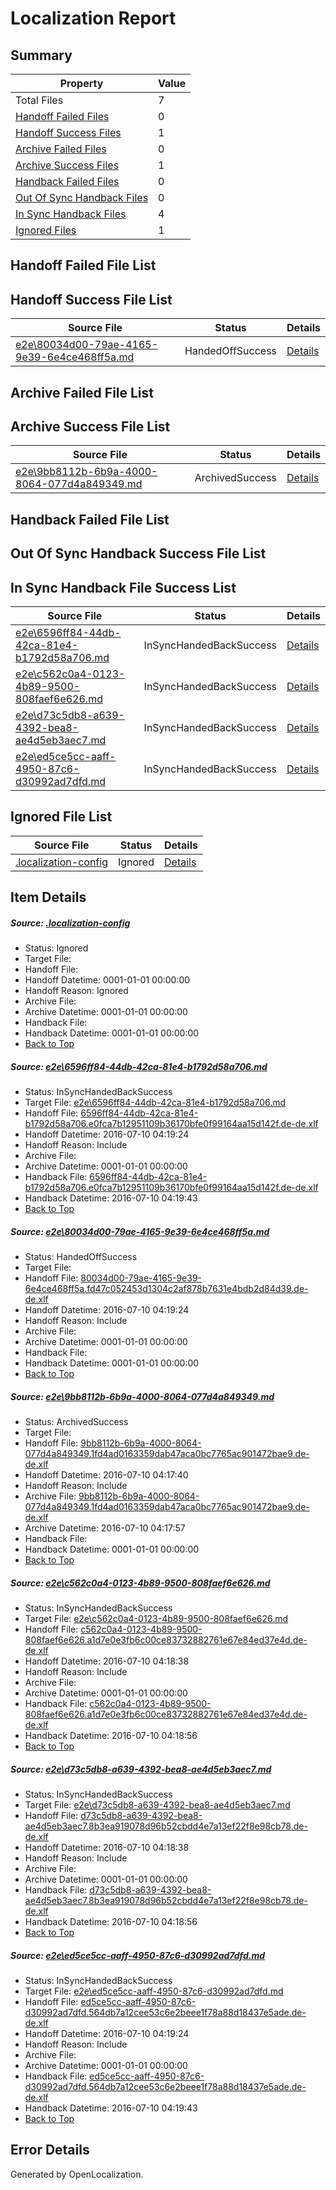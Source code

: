 # <a name='report-top'></a> Localization Report

## Summary
 Property | Value 
 -------- | ----- 
 Total Files | 7
[ Handoff Failed Files ](#handoff-failed-list)| 0
[ Handoff Success Files ](#handoff-success-list)| 1
[ Archive Failed Files ](#archive-failed-list)| 0
[ Archive Success Files ](#archive-success-list)| 1
[ Handback Failed Files ](#handback-failed-list)| 0
[ Out Of Sync Handback Files ](#outofsync-handback-success-list)| 0
[ In Sync Handback Files ](#insync-handback-success-list)| 4
[ Ignored Files ](#ignored-list)| 1

## <a name='handoff-failed-list'></a> Handoff Failed File List

## <a name='handoff-success-list'></a> Handoff Success File List
 Source File | Status | Details 
 ----------- | ------ | ------- 
 [e2e\80034d00-79ae-4165-9e39-6e4ce468ff5a.md](https://github.com/OpenLocalizationTestOrg/oltest/blob/243a03ca63809d5c74d5e43b799803b04ab474a5/e2e/80034d00-79ae-4165-9e39-6e4ce468ff5a.md) | HandedOffSuccess | [Details](#7b56735b0e1c5bf3f55f698f2b072fb69f22aaa82)

## <a name='archive-failed-list'></a> Archive Failed File List

## <a name='archive-success-list'></a> Archive Success File List
 Source File | Status | Details 
 ----------- | ------ | ------- 
 [e2e\9bb8112b-6b9a-4000-8064-077d4a849349.md](https://github.com/OpenLocalizationTestOrg/oltest/blob/213dee4eeefc86846f48067c7cfbaefcf3db6482/e2e/9bb8112b-6b9a-4000-8064-077d4a849349.md) | ArchivedSuccess | [Details](#c5dcca0898f643c0a14d63374423b85b9e2e4c713)

## <a name='handback-failed-list'></a> Handback Failed File List

## <a name='outofsync-handback-success-list'></a> Out Of Sync Handback Success File List

## <a name='insync-handback-success-list'></a> In Sync Handback File Success List
 Source File | Status | Details 
 ----------- | ------ | ------- 
 [e2e\6596ff84-44db-42ca-81e4-b1792d58a706.md](https://github.com/OpenLocalizationTestOrg/oltest/blob/fe367dec9b0b73a54aaa72464de2823f12e4bdb3/e2e/6596ff84-44db-42ca-81e4-b1792d58a706.md) | InSyncHandedBackSuccess | [Details](#ee34e11c293d1ce6c4db29cc27e9d47187dfef8b1)
 [e2e\c562c0a4-0123-4b89-9500-808faef6e626.md](https://github.com/OpenLocalizationTestOrg/oltest/blob/bac24693c8570fbcdf26baac04b730597484efcf/e2e/c562c0a4-0123-4b89-9500-808faef6e626.md) | InSyncHandedBackSuccess | [Details](#b3c07bc48e579b607482a47186d8140d3186269e4)
 [e2e\d73c5db8-a639-4392-bea8-ae4d5eb3aec7.md](https://github.com/OpenLocalizationTestOrg/oltest/blob/bac24693c8570fbcdf26baac04b730597484efcf/e2e/d73c5db8-a639-4392-bea8-ae4d5eb3aec7.md) | InSyncHandedBackSuccess | [Details](#f0e7a89ad6a94e904af5fc36e23624e48f1d6c8f5)
 [e2e\ed5ce5cc-aaff-4950-87c6-d30992ad7dfd.md](https://github.com/OpenLocalizationTestOrg/oltest/blob/fe367dec9b0b73a54aaa72464de2823f12e4bdb3/e2e/ed5ce5cc-aaff-4950-87c6-d30992ad7dfd.md) | InSyncHandedBackSuccess | [Details](#5cb152761b879a2d6b05ed019442a713274fbb976)

## <a name='ignored-list'></a> Ignored File List
 Source File | Status | Details 
 ----------- | ------ | ------- 
 [.localization-config](https://github.com/OpenLocalizationTestOrg/oltest/blob/fe367dec9b0b73a54aaa72464de2823f12e4bdb3/.localization-config) | Ignored | [Details](#3d4f252ac210baf56311d7e97dcc2db10974dbd20)

## Item Details
##### <a name='3d4f252ac210baf56311d7e97dcc2db10974dbd20'></a> Source: [.localization-config](https://github.com/OpenLocalizationTestOrg/oltest/blob/fe367dec9b0b73a54aaa72464de2823f12e4bdb3/.localization-config)
* Status: Ignored
* Target File: 
* Handoff File: 
* Handoff Datetime: 0001-01-01 00:00:00
* Handoff Reason: Ignored
* Archive File: 
* Archive Datetime: 0001-01-01 00:00:00
* Handback File: 
* Handback Datetime: 0001-01-01 00:00:00
* [Back to Top](#report-top)

##### <a name='ee34e11c293d1ce6c4db29cc27e9d47187dfef8b1'></a> Source: [e2e\6596ff84-44db-42ca-81e4-b1792d58a706.md](https://github.com/OpenLocalizationTestOrg/oltest/blob/fe367dec9b0b73a54aaa72464de2823f12e4bdb3/e2e/6596ff84-44db-42ca-81e4-b1792d58a706.md)
* Status: InSyncHandedBackSuccess
* Target File: [e2e\6596ff84-44db-42ca-81e4-b1792d58a706.md](https://github.com/OpenLocalizationTestOrg/oltest-dede-fly/blob/f08bb60ae83fe39d74152cc9e4044a89c25ab890/e2e/6596ff84-44db-42ca-81e4-b1792d58a706.md)
* Handoff File: [6596ff84-44db-42ca-81e4-b1792d58a706.e0fca7b12951109b36170bfe0f99164aa15d142f.de-de.xlf](https://github.com/OpenLocalizationTestOrg/olhandoff-e2e/blob/7baf724d3750a667781f4dbc8aeb854dcd13a84b/ol-handoff/OpenLocalizationTestOrg/oltest-dede-fly/ci/ht/6596ff84-44db-42ca-81e4-b1792d58a706.e0fca7b12951109b36170bfe0f99164aa15d142f.de-de.xlf)
* Handoff Datetime: 2016-07-10 04:19:24
* Handoff Reason: Include
* Archive File: 
* Archive Datetime: 0001-01-01 00:00:00
* Handback File: [6596ff84-44db-42ca-81e4-b1792d58a706.e0fca7b12951109b36170bfe0f99164aa15d142f.de-de.xlf](https://github.com/OpenLocalizationTestOrg/olhandback-e2e/blob/3e9034f835d987ffd278a70dc7b7c769c1dfdea8/ol-handback/OpenLocalizationTestOrg/oltest-dede-fly/ci/ht/6596ff84-44db-42ca-81e4-b1792d58a706.e0fca7b12951109b36170bfe0f99164aa15d142f.de-de.xlf)
* Handback Datetime: 2016-07-10 04:19:43
* [Back to Top](#report-top)

##### <a name='7b56735b0e1c5bf3f55f698f2b072fb69f22aaa82'></a> Source: [e2e\80034d00-79ae-4165-9e39-6e4ce468ff5a.md](https://github.com/OpenLocalizationTestOrg/oltest/blob/243a03ca63809d5c74d5e43b799803b04ab474a5/e2e/80034d00-79ae-4165-9e39-6e4ce468ff5a.md)
* Status: HandedOffSuccess
* Target File: 
* Handoff File: [80034d00-79ae-4165-9e39-6e4ce468ff5a.fd47c052453d1304c2af878b7631e4bdb2d84d39.de-de.xlf](https://github.com/OpenLocalizationTestOrg/olhandoff-e2e/blob/7baf724d3750a667781f4dbc8aeb854dcd13a84b/ol-handoff/OpenLocalizationTestOrg/oltest-dede-fly/ci/ht/80034d00-79ae-4165-9e39-6e4ce468ff5a.fd47c052453d1304c2af878b7631e4bdb2d84d39.de-de.xlf)
* Handoff Datetime: 2016-07-10 04:19:24
* Handoff Reason: Include
* Archive File: 
* Archive Datetime: 0001-01-01 00:00:00
* Handback File: 
* Handback Datetime: 0001-01-01 00:00:00
* [Back to Top](#report-top)

##### <a name='c5dcca0898f643c0a14d63374423b85b9e2e4c713'></a> Source: [e2e\9bb8112b-6b9a-4000-8064-077d4a849349.md](https://github.com/OpenLocalizationTestOrg/oltest/blob/213dee4eeefc86846f48067c7cfbaefcf3db6482/e2e/9bb8112b-6b9a-4000-8064-077d4a849349.md)
* Status: ArchivedSuccess
* Target File: 
* Handoff File: [9bb8112b-6b9a-4000-8064-077d4a849349.1fd4ad0163359dab47aca0bc7765ac901472bae9.de-de.xlf](https://github.com/OpenLocalizationTestOrg/olhandoff-e2e/blob/ae757ab8f9c309e63c914386b52a848da325b3e7/ol-handoff/OpenLocalizationTestOrg/oltest-dede-fly/ci/ht/9bb8112b-6b9a-4000-8064-077d4a849349.1fd4ad0163359dab47aca0bc7765ac901472bae9.de-de.xlf)
* Handoff Datetime: 2016-07-10 04:17:40
* Handoff Reason: Include
* Archive File: [9bb8112b-6b9a-4000-8064-077d4a849349.1fd4ad0163359dab47aca0bc7765ac901472bae9.de-de.xlf](https://github.com/OpenLocalizationTestOrg/olhandoff-e2e/blob/abdb89b031eb0b634dbd230a445c422bfa9d1240/ol-archive/OpenLocalizationTestOrg/oltest-dede-fly/ci/ht/9bb8112b-6b9a-4000-8064-077d4a849349.1fd4ad0163359dab47aca0bc7765ac901472bae9.de-de.xlf)
* Archive Datetime: 2016-07-10 04:17:57
* Handback File: 
* Handback Datetime: 0001-01-01 00:00:00
* [Back to Top](#report-top)

##### <a name='b3c07bc48e579b607482a47186d8140d3186269e4'></a> Source: [e2e\c562c0a4-0123-4b89-9500-808faef6e626.md](https://github.com/OpenLocalizationTestOrg/oltest/blob/bac24693c8570fbcdf26baac04b730597484efcf/e2e/c562c0a4-0123-4b89-9500-808faef6e626.md)
* Status: InSyncHandedBackSuccess
* Target File: [e2e\c562c0a4-0123-4b89-9500-808faef6e626.md](https://github.com/OpenLocalizationTestOrg/oltest-dede-fly/blob/c603e9d9fd063b583d099c0d32aa3c5d58c79cba/e2e/c562c0a4-0123-4b89-9500-808faef6e626.md)
* Handoff File: [c562c0a4-0123-4b89-9500-808faef6e626.a1d7e0e3fb6c00ce83732882761e67e84ed37e4d.de-de.xlf](https://github.com/OpenLocalizationTestOrg/olhandoff-e2e/blob/5c81c75e95f5ad934ac25150dbe1e9727041f8c2/ol-handoff/OpenLocalizationTestOrg/oltest-dede-fly/ci/c562c0a4-0123-4b89-9500-808faef6e626.a1d7e0e3fb6c00ce83732882761e67e84ed37e4d.de-de.xlf)
* Handoff Datetime: 2016-07-10 04:18:38
* Handoff Reason: Include
* Archive File: 
* Archive Datetime: 0001-01-01 00:00:00
* Handback File: [c562c0a4-0123-4b89-9500-808faef6e626.a1d7e0e3fb6c00ce83732882761e67e84ed37e4d.de-de.xlf](https://github.com/OpenLocalizationTestOrg/olhandback-e2e/blob/c2c0e8a891daf0d9744f6f17cc809f126a7bc561/ol-handback/OpenLocalizationTestOrg/oltest-dede-fly/ci/c562c0a4-0123-4b89-9500-808faef6e626.a1d7e0e3fb6c00ce83732882761e67e84ed37e4d.de-de.xlf)
* Handback Datetime: 2016-07-10 04:18:56
* [Back to Top](#report-top)

##### <a name='f0e7a89ad6a94e904af5fc36e23624e48f1d6c8f5'></a> Source: [e2e\d73c5db8-a639-4392-bea8-ae4d5eb3aec7.md](https://github.com/OpenLocalizationTestOrg/oltest/blob/bac24693c8570fbcdf26baac04b730597484efcf/e2e/d73c5db8-a639-4392-bea8-ae4d5eb3aec7.md)
* Status: InSyncHandedBackSuccess
* Target File: [e2e\d73c5db8-a639-4392-bea8-ae4d5eb3aec7.md](https://github.com/OpenLocalizationTestOrg/oltest-dede-fly/blob/c603e9d9fd063b583d099c0d32aa3c5d58c79cba/e2e/d73c5db8-a639-4392-bea8-ae4d5eb3aec7.md)
* Handoff File: [d73c5db8-a639-4392-bea8-ae4d5eb3aec7.8b3ea919078d96b52cbdd4e7a13ef22f8e98cb78.de-de.xlf](https://github.com/OpenLocalizationTestOrg/olhandoff-e2e/blob/5c81c75e95f5ad934ac25150dbe1e9727041f8c2/ol-handoff/OpenLocalizationTestOrg/oltest-dede-fly/ci/d73c5db8-a639-4392-bea8-ae4d5eb3aec7.8b3ea919078d96b52cbdd4e7a13ef22f8e98cb78.de-de.xlf)
* Handoff Datetime: 2016-07-10 04:18:38
* Handoff Reason: Include
* Archive File: 
* Archive Datetime: 0001-01-01 00:00:00
* Handback File: [d73c5db8-a639-4392-bea8-ae4d5eb3aec7.8b3ea919078d96b52cbdd4e7a13ef22f8e98cb78.de-de.xlf](https://github.com/OpenLocalizationTestOrg/olhandback-e2e/blob/c2c0e8a891daf0d9744f6f17cc809f126a7bc561/ol-handback/OpenLocalizationTestOrg/oltest-dede-fly/ci/d73c5db8-a639-4392-bea8-ae4d5eb3aec7.8b3ea919078d96b52cbdd4e7a13ef22f8e98cb78.de-de.xlf)
* Handback Datetime: 2016-07-10 04:18:56
* [Back to Top](#report-top)

##### <a name='5cb152761b879a2d6b05ed019442a713274fbb976'></a> Source: [e2e\ed5ce5cc-aaff-4950-87c6-d30992ad7dfd.md](https://github.com/OpenLocalizationTestOrg/oltest/blob/fe367dec9b0b73a54aaa72464de2823f12e4bdb3/e2e/ed5ce5cc-aaff-4950-87c6-d30992ad7dfd.md)
* Status: InSyncHandedBackSuccess
* Target File: [e2e\ed5ce5cc-aaff-4950-87c6-d30992ad7dfd.md](https://github.com/OpenLocalizationTestOrg/oltest-dede-fly/blob/f08bb60ae83fe39d74152cc9e4044a89c25ab890/e2e/ed5ce5cc-aaff-4950-87c6-d30992ad7dfd.md)
* Handoff File: [ed5ce5cc-aaff-4950-87c6-d30992ad7dfd.564db7a12cee53c6e2beee1f78a88d18437e5ade.de-de.xlf](https://github.com/OpenLocalizationTestOrg/olhandoff-e2e/blob/7baf724d3750a667781f4dbc8aeb854dcd13a84b/ol-handoff/OpenLocalizationTestOrg/oltest-dede-fly/ci/ht/ed5ce5cc-aaff-4950-87c6-d30992ad7dfd.564db7a12cee53c6e2beee1f78a88d18437e5ade.de-de.xlf)
* Handoff Datetime: 2016-07-10 04:19:24
* Handoff Reason: Include
* Archive File: 
* Archive Datetime: 0001-01-01 00:00:00
* Handback File: [ed5ce5cc-aaff-4950-87c6-d30992ad7dfd.564db7a12cee53c6e2beee1f78a88d18437e5ade.de-de.xlf](https://github.com/OpenLocalizationTestOrg/olhandback-e2e/blob/3e9034f835d987ffd278a70dc7b7c769c1dfdea8/ol-handback/OpenLocalizationTestOrg/oltest-dede-fly/ci/ht/ed5ce5cc-aaff-4950-87c6-d30992ad7dfd.564db7a12cee53c6e2beee1f78a88d18437e5ade.de-de.xlf)
* Handback Datetime: 2016-07-10 04:19:43
* [Back to Top](#report-top)


## Error Details

Generated by OpenLocalization.
